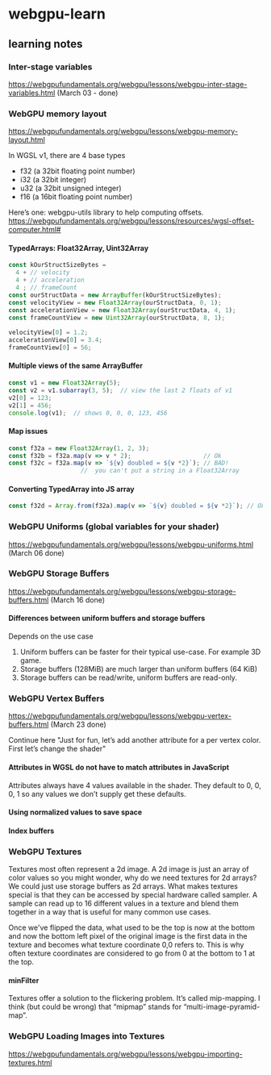 # webgpu-learn

## learning notes

### Inter-stage variables

https://webgpufundamentals.org/webgpu/lessons/webgpu-inter-stage-variables.html (March 03 - done)

### WebGPU memory layout

https://webgpufundamentals.org/webgpu/lessons/webgpu-memory-layout.html

In WGSL v1, there are 4 base types

* f32 (a 32bit floating point number)
* i32 (a 32bit integer)
* u32 (a 32bit unsigned integer)
* f16 (a 16bit floating point number)

Here’s one: webgpu-utils library to help computing offsets.
https://webgpufundamentals.org/webgpu/lessons/resources/wgsl-offset-computer.html#

#### TypedArrays: Float32Array, Uint32Array

```js
const kOurStructSizeBytes =
  4 + // velocity
  4 + // acceleration
  4 ; // frameCount
const ourStructData = new ArrayBuffer(kOurStructSizeBytes);
const velocityView = new Float32Array(ourStructData, 0, 1);
const accelerationView = new Float32Array(ourStructData, 4, 1);
const frameCountView = new Uint32Array(ourStructData, 8, 1);
 
velocityView[0] = 1.2;
accelerationView[0] = 3.4;
frameCountView[0] = 56;
```

#### Multiple views of the same ArrayBuffer

```js
const v1 = new Float32Array(5);
const v2 = v1.subarray(3, 5);  // view the last 2 floats of v1
v2[0] = 123;
v2[1] = 456;
console.log(v1);  // shows 0, 0, 0, 123, 456
```

#### Map issues

```js
const f32a = new Float32Array(1, 2, 3);
const f32b = f32a.map(v => v * 2);                    // Ok
const f32c = f32a.map(v => `${v} doubled = ${v *2}`); // BAD!
                    //  you can't put a string in a Float32Array
```

#### Converting TypedArray into JS array

```js
const f32d = Array.from(f32a).map(v => `${v} doubled = ${v *2}`); // Ok
```

### WebGPU Uniforms (global variables for your shader)

https://webgpufundamentals.org/webgpu/lessons/webgpu-uniforms.html (March 06 done)

### WebGPU Storage Buffers

https://webgpufundamentals.org/webgpu/lessons/webgpu-storage-buffers.html (March 16 done)

#### Differences between uniform buffers and storage buffers

Depends on the use case

1. Uniform buffers can be faster for their typical use-case. For example 3D game.
2. Storage buffers (128MiB) are much larger than uniform buffers (64 KiB)
3. Storage buffers can be read/write, uniform buffers are read-only.

### WebGPU Vertex Buffers

https://webgpufundamentals.org/webgpu/lessons/webgpu-vertex-buffers.html (March 23 done)

Continue here "Just for fun, let’s add another attribute for a per vertex color. First let’s change the shader"

#### Attributes in WGSL do not have to match attributes in JavaScript

Attributes always have 4 values available in the shader. They default to 0, 0, 0, 1 so any values we don’t supply get these defaults.

#### Using normalized values to save space

#### Index buffers

### WebGPU Textures

Textures most often represent a 2d image. A 2d image is just an array of color values so you might wonder, why do we need textures for 2d arrays? We could just use storage buffers as 2d arrays. What makes textures special is that they can be accessed by special hardware called sampler. A sample can read up to 16 different values in a texture and blend them together in a way that is useful for many common use cases.

Once we've flipped the data, what used to be the top is now at the bottom and now the bottom left pixel of the original image is the first data in the texture and becomes what texture coordinate 0,0 refers to. This is why often texture coordinates are considered to go from 0 at the bottom to 1 at the top.

#### minFilter

Textures offer a solution to the flickering problem. It’s called mip-mapping. I think (but could be wrong) that “mipmap” stands for “multi-image-pyramid-map”.

### WebGPU Loading Images into Textures

https://webgpufundamentals.org/webgpu/lessons/webgpu-importing-textures.html